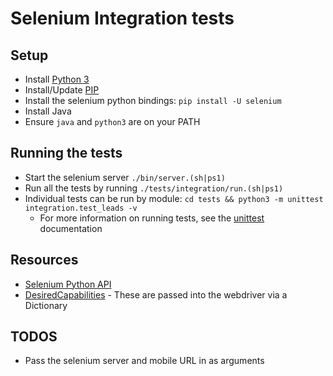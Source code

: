 # Selenium Integration tests

## Setup
* Install [Python 3](https://www.python.org/downloads/)
* Install/Update [PIP](https://pip.pypa.io/en/stable/installing/)
* Install the selenium python bindings: `pip install -U selenium`
* Install Java
* Ensure `java` and `python3` are on your PATH

## Running the tests
* Start the selenium server `./bin/server.(sh|ps1)`
* Run all the tests by running `./tests/integration/run.(sh|ps1)`
* Individual tests can be run by module: `cd tests && python3 -m unittest integration.test_leads -v`
  * For more information on running tests, see the [unittest](https://docs.python.org/3/library/unittest.html#command-line-interface) documentation


## Resources
* [Selenium Python API](https://seleniumhq.github.io/selenium/docs/api/py/index.html)
* [DesiredCapabilities](https://github.com/SeleniumHQ/selenium/wiki/DesiredCapabilities) - These are passed into the webdriver via a Dictionary


## TODOS
* Pass the selenium server and mobile URL in as arguments
